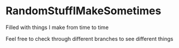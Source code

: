 # RandomStuffIMakeSometimes

Filled with things I make from time to time

Feel free to check through different branches to see different things
